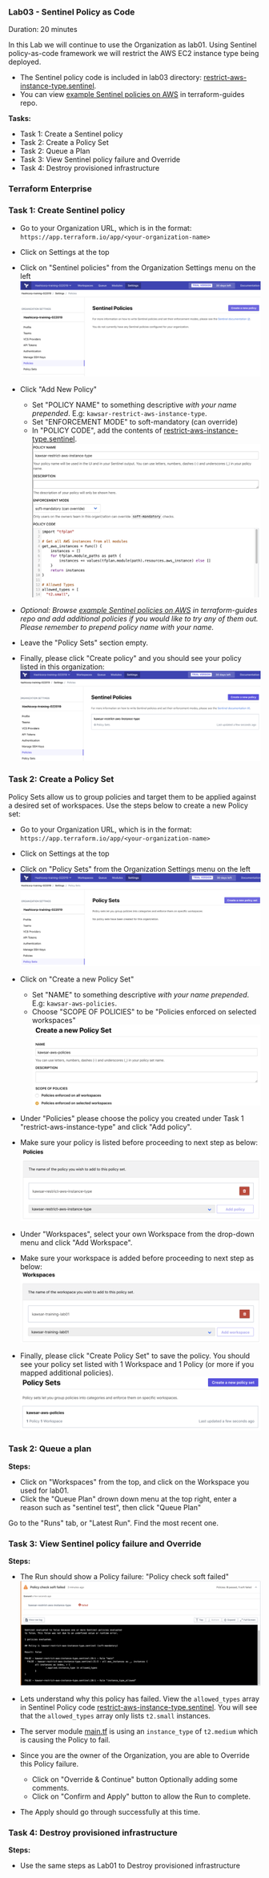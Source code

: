 ### Lab03 - Sentinel Policy as Code

Duration: 20 minutes

In this Lab we will continue to use the Organization as lab01. Using Sentinel policy-as-code framework we will restrict the AWS EC2 instance type being deployed.
- The Sentinel policy code is included in lab03 directory: [restrict-aws-instance-type.sentinel](restrict-aws-instance-type.sentinel).
- You can view [example Sentinel policies on AWS](https://github.com/hashicorp/terraform-guides/tree/master/governance/aws) in terraform-guides repo.

**Tasks:**
- Task 1: Create a Sentinel policy
- Task 2: Create a Policy Set
- Task 2: Queue a Plan
- Task 3: View Sentinel policy failure and Override
- Task 4: Destroy provisioned infrastructure

### Terraform Enterprise

### Task 1: Create Sentinel policy
- Go to your Organization URL, which is in the format: `https://app.terraform.io/app/<your-organization-name>`
- Click on Settings at the top
- Click on "Sentinel policies" from the Organization Settings menu on the left
![TFE](images/lab03-01.png "TFE")

- Click "Add New Policy"
  - Set "POLICY NAME" to something descriptive *with your name prepended*. E.g: `kawsar-restrict-aws-instance-type`.
  - Set "ENFORCEMENT MODE" to soft-mandatory (can override)
  - In "POLICY CODE", add the contents of [restrict-aws-instance-type.sentinel](restrict-aws-instance-type.sentinel).
![TFE](images/lab03-02.png "TFE")

- _Optional: Browse [example Sentinel policies on AWS](https://github.com/hashicorp/terraform-guides/tree/master/governance/aws) in terraform-guides repo and add additional policies if you would like to try any of them out. Please remember to prepend policy name with your name._

- Leave the "Policy Sets" section empty.
- Finally, please click "Create policy" and you should see your policy listed in this organization:
![TFE](images/lab03-03.png "TFE")

### Task 2: Create a Policy Set
Policy Sets allow us to group policies and target them to be applied against a desired set of workspaces. Use the steps below to create a new Policy set:
- Go to your Organization URL, which is in the format: `https://app.terraform.io/app/<your-organization-name>`
- Click on Settings at the top
- Click on "Policy Sets" from the Organization Settings menu on the left
![TFE](images/lab03-04.png "TFE")  


- Click on "Create a new Policy Set"
  - Set "NAME" to something descriptive *with your name prepended*. E.g: `kawsar-aws-policies`.
  - Choose "SCOPE OF POLICIES" to be "Policies enforced on selected workspaces"
![TFE](images/lab03-05.png "TFE")

- Under "Policies" please choose the policy you created under Task 1 "restrict-aws-instance-type" and click "Add policy".
- Make sure your policy is listed before proceeding to next step as below:
![TFE](images/lab03-06.png "TFE")

- Under "Workspaces", select your own Workspace from the drop-down menu and click "Add Workspace".
- Make sure your workspace is added before proceeding to next step as below:
![TFE](images/lab03-07.png "TFE")

- Finally, please click "Create Policy Set" to save the policy. You should see your policy set listed with 1 Workspace and 1 Policy (or more if you mapped additional policies).
![TFE](images/lab03-08.png "TFE")

### Task 2: Queue a plan

**Steps:**
- Click on "Workspaces" from the top, and click on the Workspace you used for lab01.
- Click the "Queue Plan" drown down menu at the top right, enter a reason such as "sentinel test", then click "Queue Plan"

Go to the "Runs" tab, or "Latest Run". Find the most recent one.

### Task 3: View Sentinel policy failure and Override

**Steps:**
- The Run should show a Policy failure: "Policy check soft failed"
![TFE](images/lab03-09.png "TFE")

- Lets understand why this policy has failed. View the `allowed_types` array in Sentinel Policy code [restrict-aws-instance-type.sentinel](restrict-aws-instance-type.sentinel). You will see that the `allowed_types` array only lists `t2.small` instances.
- The server module [main.tf](../lab01/server/main.tf) is using an `instance_type` of `t2.medium` which is causing the Policy to fail.
- Since you are the owner of the Organization, you are able to Override this Policy failure.
  - Click on "Override & Continue" button Optionally adding some comments.
  - Click on "Confirm and Apply" button to allow the Run to complete.
- The Apply should go through successfully at this time.

### Task 4: Destroy provisioned infrastructure
**Steps:**
- Use the same steps as Lab01 to Destroy provisioned infrastructure
